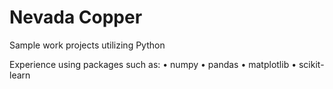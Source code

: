 # Nevada Copper

Sample work projects utilizing Python 

Experience using packages such as: 
• numpy
• pandas
• matplotlib
• scikit-learn

